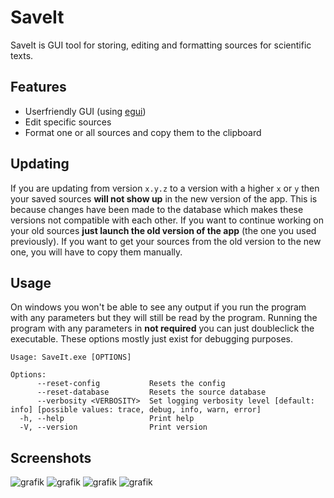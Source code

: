 # SaveIt

SaveIt is GUI tool for storing, editing and formatting sources for scientific texts.

Features
---

- Userfriendly GUI (using [egui](https://github.com/emilk/egui))
- Edit specific sources
- Format one or all sources and copy them to the clipboard

Updating
---

If you are updating from version `x.y.z` to a version with a higher `x` or `y` then your saved sources **will not show up** in the new version of the app.
This is because changes have been made to the database which makes these versions not compatible with each other.
If you want to continue working on your old sources **just launch the old version of the app** (the one you used previously).
If you want to get your sources from the old version to the new one, you will have to copy them manually.

Usage
---
On windows you won't be able to see any output if you run the program with any parameters but they will still be read by the program.
Running the program with any parameters in **not required** you can just doubleclick the executable. These options mostly just exist for debugging purposes.
```
Usage: SaveIt.exe [OPTIONS]

Options:
      --reset-config           Resets the config
      --reset-database         Resets the source database
      --verbosity <VERBOSITY>  Set logging verbosity level [default: info] [possible values: trace, debug, info, warn, error]
  -h, --help                   Print help
  -V, --version                Print version
```


Screenshots
---

![grafik](https://github.com/TgZ39/SaveIt/assets/71944761/5a1f05d9-eafb-4a1f-9998-b0b5e9c28f07)
![grafik](https://github.com/TgZ39/SaveIt/assets/71944761/10affc9e-f282-4c49-a3a7-336efacaa8db)
![grafik](https://github.com/TgZ39/SaveIt/assets/71944761/12826085-79fe-4d2b-bfb5-b7845d12193d)
![grafik](https://github.com/TgZ39/SaveIt/assets/71944761/07dfcc11-1121-4f32-a83a-6c06b4f54612)
